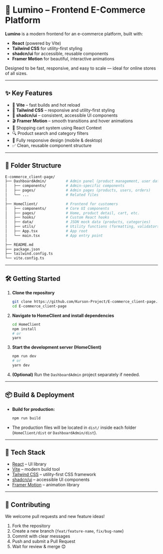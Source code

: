 # 🌟 Lumino – Frontend E-Commerce Platform

**Lumino** is a modern frontend for an e-commerce platform, built with:
- **React** (powered by Vite)
- **Tailwind CSS** for utility-first styling
- **shadcn/ui** for accessible, reusable components
- **Framer Motion** for beautiful, interactive animations

Designed to be fast, responsive, and easy to scale — ideal for online stores of all sizes.

---

## ✨ Key Features

- 🚀 **Vite** – fast builds and hot reload  
- 🎨 **Tailwind CSS** – responsive and utility-first styling  
- 🧩 **shadcn/ui** – consistent, accessible UI components  
- 🎬 **Framer Motion** – smooth transitions and hover animations  
- 🛒 Shopping cart system using React Context  
- 🔍 Product search and category filters  
- 📱 Fully responsive design (mobile & desktop)  
- ✅ Clean, reusable component structure  

---

## 📁 Folder Structure

```bash
E-commerce_client-page/
├── DashboardAdmin/         # Admin panel (product management, user data)
│   ├── components/         # Admin-specific components
│   ├── pages/              # Admin pages (products, users, orders)
│   └── ...                 # Related files
│
├── HomeClient/             # Frontend for customers
│   ├── components/         # Core UI components
│   ├── pages/              # Home, product detail, cart, etc.
│   ├── hooks/              # Custom React hooks
│   ├── data/               # JSON mock data (products, categories)
│   ├── utils/              # Utility functions (formatting, validators)
│   ├── App.tsx             # App root
│   └── main.tsx            # App entry point
│
├── README.md
├── package.json
├── tailwind.config.ts
└── vite.config.ts
```

---

## 🛠️ Getting Started

1. **Clone the repository**
    ```bash
    git clone https://github.com/Kurson-Project/E-commerce_client-page.git
    cd E-commerce_client-page
    ```

2. **Navigate to HomeClient and install dependencies**
    ```bash
    cd HomeClient
    npm install
    # or
    yarn
    ```

3. **Start the development server (HomeClient)**
    ```bash
    npm run dev
    # or
    yarn dev
    ```

4. **(Optional)** Run the `DashboardAdmin` project separately if needed.

---

## 📦 Build & Deployment

- **Build for production:**
    ```bash
    npm run build
    ```
- The production files will be located in `dist/` inside each folder (`HomeClient/dist` or `DashboardAdmin/dist`).

---

## 🧪 Tech Stack

- [React](https://reactjs.org/) – UI library  
- [Vite](https://vitejs.dev/) – modern build tool  
- [Tailwind CSS](https://tailwindcss.com/) – utility-first CSS framework  
- [shadcn/ui](https://ui.shadcn.com/) – accessible UI components  
- [Framer Motion](https://www.framer.com/motion/) – animation library  

---

## 🤝 Contributing

We welcome pull requests and new feature ideas!

1. Fork the repository  
2. Create a new branch (`feat/feature-name`, `fix/bug-name`)  
3. Commit with clear messages  
4. Push and submit a Pull Request  
5. Wait for review & merge 😊